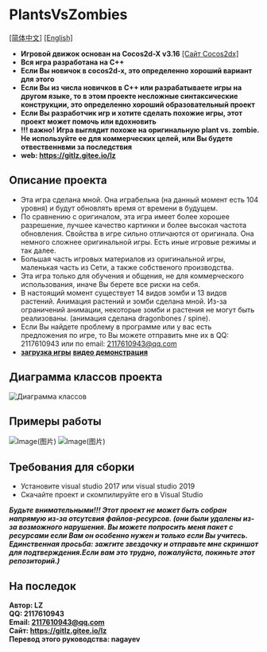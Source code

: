 # PlantsVsZombies
[[简体中文]](readme.md)
[[English]](README_en_us.md)
* **Игровой движок основан на Cocos2d-X v3.16** [[Сайт Cocos2dx]](https://www.cocos.com/)
* **Вся игра разработана на С++**
* **Если Вы новичок в cocos2d-x, это определенно хороший вариант для этого**
* **Если Вы из числа новичков в C++ или разрабатываете игры на другом языке, то в этом проекте несложные синтаксические конструкции, это определенно хороший образовательный проект**
* **Если Вы разработчик игр и хотите сделать похожие игры, этот проект может помочь или вдохновить**
* **!!! важно!**  **Игра выглядит похоже на оригинальную plant vs. zombie. Не используйте ее для коммерческих целей, или Вы будете отвественнвми за последствия**
* **web: https://gitlz.gitee.io/lz**

## Описание проекта <br>
- Эта игра сделана мной. Она играбельна (на данный момент есть 104 уровня) и будут обновлять время от времени в будущем.
- По сравнению с оригиналом, эта игра имеет более хорошее разрешение, лучшее качество картинки и более высокая частота обновления. Свойства в игре сильно отличаются от оригинала. Она немного сложнее оригинальной игры. Есть иные игровые режимы и так далее.
- Большая часть игровых материалов из оригинальной игры, маленькая часть из Сети, а также собственого производства.
- Эта игра только для обучения и общения, не для коммерческого использования, иначе Вы берете все риски на себя.
- В настоящий момент существует 14 видов зомби и 13 видов растений. Анимация растений и зомби сделана мной. Из-за ограничений анимации, некоторые зомби и растения не могут быть реализованы. (анимация сделана dragonbones / spine).
- Если Вы найдете проблему в программе или у вас есть предложения по игре, то Вы можете отправить мне их в QQ: 2117610943 или по email: 2117610943@qq.com
- <a href="https://gitlz.gitee.io/lz">**загрузка игры**</a> <a href="https://www.bilibili.com/video/BV1Bg4y1B7Pj">**видео демонстрация**</a>

## Диаграмма классов проекта
![Диаграмма классов](https://gitee.com/GITLZ/PlantsVsZombies/raw/master/ClassDiagram.png)

## Примеры работы
![Image(图片)](https://gitee.com/GITLZ/PlantsVsZombies/raw/master/example.png)
![Image(图片)](https://img-blog.csdnimg.cn/20200405101902466.png?x-oss-process=image/watermark,type_ZmFuZ3poZW5naGVpdGk,shadow_10,text_aHR0cHM6Ly9ibG9nLmNzZG4ubmV0L3FxXzQwNjMwMjQ2,size_16,color_FFFFFF,t_70)

## Требования для сборки
* Установите visual studio 2017 или visual studio 2019
* Скачайте проект и скомпилируйте его в Visual Studio<br>

***Будьте внимательными!!! Этот проект не может быть собран напрямую из-за отсутсвия файлов-ресурсов. (они были удалены из-за возможного нарушения. Вы можете попросить меня пакет с ресурсами если Вам он особенно нужен и только если Вы учитесь. Единственная просьба: зажгите звездочку и отправьте мне скриншот для подтверждения.Если вам это трудно, пожалуйста, покиньте этот репозиторий.)***

## На последок
**Автор: LZ** <br>
**QQ: 2117610943** <br>
**Email: 2117610943@qq.com** <br>
**Сайт: https://gitlz.gitee.io/lz** <br>
**Перевод этого руководства: nagayev** <br>
